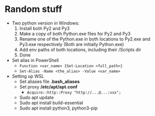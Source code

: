 Random stuff
============
- Two python version in Windows:
	1. Install both Py2 and Py3
	2. Make a copy of both Python.exe files for Py2 and Py3
	3. Rename one of the Python.exe in both locations to Py2.exe and Py3.exe respectively (Both are initially Python.exe)
	4. Add env paths of both locations, including their /Scripts dir
	5. Done
- Set alias in PowerShell
	- `Function <var_name> {Set-Location <full_path>}`
	- `Set-Alias -Name <the_alias> -Value <var_name>`
- Setting up WSL
	- Set aliases file **.bash_aliases**
	- Set proxy **/etc/apt/apt.conf**
		- `Acquire::http::Proxy "http://...@...:xxx";`
	- Sudo apt update
	- Sudo apt install build-essential
	- Sudo apt install python3, python3-pip
